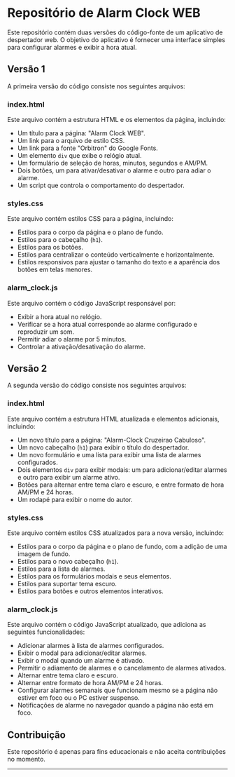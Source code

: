 # Repositório de Alarm Clock WEB

Este repositório contém duas versões do código-fonte de um aplicativo de despertador web. O objetivo do aplicativo é fornecer uma interface simples para configurar alarmes e exibir a hora atual.

## Versão 1

A primeira versão do código consiste nos seguintes arquivos:

### index.html

Este arquivo contém a estrutura HTML e os elementos da página, incluindo:

- Um título para a página: "Alarm Clock WEB".
- Um link para o arquivo de estilo CSS.
- Um link para a fonte "Orbitron" do Google Fonts.
- Um elemento `div` que exibe o relógio atual.
- Um formulário de seleção de horas, minutos, segundos e AM/PM.
- Dois botões, um para ativar/desativar o alarme e outro para adiar o alarme.
- Um script que controla o comportamento do despertador.

### styles.css

Este arquivo contém estilos CSS para a página, incluindo:

- Estilos para o corpo da página e o plano de fundo.
- Estilos para o cabeçalho (`h1`).
- Estilos para os botões.
- Estilos para centralizar o conteúdo verticalmente e horizontalmente.
- Estilos responsivos para ajustar o tamanho do texto e a aparência dos botões em telas menores.

### alarm_clock.js

Este arquivo contém o código JavaScript responsável por:

- Exibir a hora atual no relógio.
- Verificar se a hora atual corresponde ao alarme configurado e reproduzir um som.
- Permitir adiar o alarme por 5 minutos.
- Controlar a ativação/desativação do alarme.

## Versão 2

A segunda versão do código consiste nos seguintes arquivos:

### index.html

Este arquivo contém a estrutura HTML atualizada e elementos adicionais, incluindo:

- Um novo título para a página: "Alarm-Clock Cruzeirao Cabuloso".
- Um novo cabeçalho (`h1`) para exibir o título do despertador.
- Um novo formulário e uma lista para exibir uma lista de alarmes configurados.
- Dois elementos `div` para exibir modais: um para adicionar/editar alarmes e outro para exibir um alarme ativo.
- Botões para alternar entre tema claro e escuro, e entre formato de hora AM/PM e 24 horas.
- Um rodapé para exibir o nome do autor.

### styles.css

Este arquivo contém estilos CSS atualizados para a nova versão, incluindo:

- Estilos para o corpo da página e o plano de fundo, com a adição de uma imagem de fundo.
- Estilos para o novo cabeçalho (`h1`).
- Estilos para a lista de alarmes.
- Estilos para os formulários modais e seus elementos.
- Estilos para suportar tema escuro.
- Estilos para botões e outros elementos interativos.

### alarm_clock.js

Este arquivo contém o código JavaScript atualizado, que adiciona as seguintes funcionalidades:

- Adicionar alarmes à lista de alarmes configurados.
- Exibir o modal para adicionar/editar alarmes.
- Exibir o modal quando um alarme é ativado.
- Permitir o adiamento de alarmes e o cancelamento de alarmes ativados.
- Alternar entre tema claro e escuro.
- Alternar entre formato de hora AM/PM e 24 horas.
- Configurar alarmes semanais que funcionam mesmo se a página não estiver em foco ou o PC estiver suspenso.
- Notificações de alarme no navegador quando a página não está em foco.

## Contribuição

Este repositório é apenas para fins educacionais e não aceita contribuições no momento.

---
